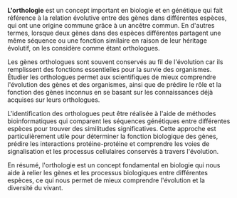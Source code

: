**L'orthologie** est un concept important en biologie et en génétique qui fait référence à la relation évolutive entre des gènes dans différentes espèces, qui ont une origine commune grâce à un ancêtre commun. En d'autres termes, lorsque deux gènes dans des espèces différentes partagent une même séquence ou une fonction similaire en raison de leur héritage évolutif, on les considère comme étant orthologues.

Les gènes orthologues sont souvent conservés au fil de l'évolution car ils remplissent des fonctions essentielles pour la survie des organismes. Étudier les orthologues permet aux scientifiques de mieux comprendre l'évolution des gènes et des organismes, ainsi que de prédire le rôle et la fonction des gènes inconnus en se basant sur les connaissances déjà acquises sur leurs orthologues.

L'identification des orthologues peut être réalisée à l'aide de méthodes bioinformatiques qui comparent les séquences génétiques entre différentes espèces pour trouver des similitudes significatives. Cette approche est particulièrement utile pour déterminer la fonction biologique des gènes, prédire les interactions protéine-protéine et comprendre les voies de signalisation et les processus cellulaires conservés à travers l'évolution.

En résumé, l'orthologie est un concept fondamental en biologie qui nous aide à relier les gènes et les processus biologiques entre différentes espèces, ce qui nous permet de mieux comprendre l'évolution et la diversité du vivant.